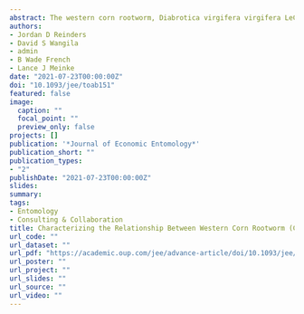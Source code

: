 ```yaml
---
abstract: The western corn rootworm, Diabrotica virgifera virgifera LeConte (Coleoptera - Chrysomelidae), is a significant pest of field corn, Zea mays L. (Poales - Poaceae), across the United States Corn Belt. Widespread adoption and continuous use of corn hybrids expressing the Cry3Bb1 protein to manage the western corn rootworm has resulted in greater than expected injury to Cry3Bb1-expressing hybrids in multiple areas of Nebraska. Single-plant bioassays were conducted on larval western corn rootworm populations to determine the level of resistance present in various Nebraska counties. The results confirmed a mosaic of susceptibility to Cry3Bb1 across Nebraska. Larval development metrics, including head capsule width and fresh weight, were measured to quantify the relationship between the level of resistance to Cry3Bb1 and larval developmental rate. Regression and correlation analyses indicate a significant positive relationship between Cry3Bb1 corrected survival and both larval development metrics. Results indicate that as the level of resistance to Cry3Bb1 within field populations increases, mean head capsule width and larval fresh weight also increase. This increases our understanding of western corn rootworm population dynamics and age structure variability present in the transgenic landscape that is part of the complex interaction of factors that drives resistance evolution. This collective variability and complexity within the landscape reinforces the importance of making corn rootworm management decisions based on information collected at the local level.
authors:
- Jordan D Reinders
- David S Wangila
- admin
- B Wade French
- Lance J Meinke
date: "2021-07-23T00:00:00Z"
doi: "10.1093/jee/toab151"
featured: false
image:
  caption: ""
  focal_point: ""
  preview_only: false
projects: []
publication: '*Journal of Economic Entomology*'
publication_short: ""
publication_types:
- "2"
publishDate: "2021-07-23T00:00:00Z"
slides:
summary: 
tags:
- Entomology
- Consulting & Collaboration
title: Characterizing the Relationship Between Western Corn Rootworm (Coleoptera - Chrysomelidae) Larval Survival on Cry3Bb1-Expressing Corn and Larval Development Metrics
url_code: ""
url_dataset: ""
url_pdf: "https://academic.oup.com/jee/advance-article/doi/10.1093/jee/toab151/6330605?guestAccessKey=0c4996d7-97b6-4b4a-8657-0a988f8515b4"
url_poster: ""
url_project: ""
url_slides: ""
url_source: ""
url_video: ""
---
```

